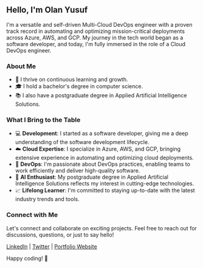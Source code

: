 ## Hello, I'm Olan Yusuf

I'm a versatile and self-driven Multi-Cloud DevOps engineer with a proven track record in automating and optimizing mission-critical deployments across Azure, AWS, and GCP. My journey in the tech world began as a software developer, and today, I'm fully immersed in the role of a Cloud DevOps engineer.

### About Me

- 🌟 I thrive on continuous learning and growth.
- 🎓 I hold a bachelor's degree in computer science.
- 📚 I also have a postgraduate degree in Applied Artificial Intelligence Solutions.

### What I Bring to the Table

- 💻 **Development**: I started as a software developer, giving me a deep understanding of the software development lifecycle.
- ☁️ **Cloud Expertise**: I specialize in Azure, AWS, and GCP, bringing extensive experience in automating and optimizing cloud deployments.
- 🚀 **DevOps**: I'm passionate about DevOps practices, enabling teams to work efficiently and deliver high-quality software.
- 🤖 **AI Enthusiast**: My postgraduate degree in Applied Artificial Intelligence Solutions reflects my interest in cutting-edge technologies.
- 📈 **Lifelong Learner**: I'm committed to staying up-to-date with the latest industry trends and tools.

### Connect with Me

Let's connect and collaborate on exciting projects. Feel free to reach out for discussions, questions, or just to say hello!

[LinkedIn](https://www.linkedin.com/in/olanrewaju-yusuf) | [Twitter](https://twitter.com/yourusername) | [Portfolio Website](https://www.yourwebsite.com)

Happy coding! 🚀


<!--
**yusuflanre/yusuflanre** is a ✨ _special_ ✨ repository because its `README.md` (this file) appears on your GitHub profile.

Here are some ideas to get you started:

- 🔭 I’m currently working on ...
- 🌱 I’m currently learning ...
- 👯 I’m looking to collaborate on ...
- 🤔 I’m looking for help with ...
- 💬 Ask me about ...
- 📫 How to reach me: ...
- 😄 Pronouns: ...
- ⚡ Fun fact: ...
-->
